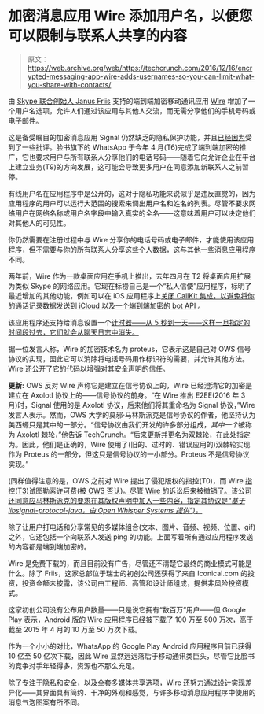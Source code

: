 # 加密消息应用 Wire 添加用户名，以便您可以限制与联系人共享的内容 

> 原文：<https://web.archive.org/web/https://techcrunch.com/2016/12/16/encrypted-messaging-app-wire-adds-usernames-so-you-can-limit-what-you-share-with-contacts/>

由 [Skype 联合创始人 Janus Friis](https://web.archive.org/web/20230117202738/https://techcrunch.com/2014/12/02/skype-co-founder-backs-wire-a-new-communications-app-launching-today-on-ios-android-and-mac/) 支持的端到端加密移动通讯应用 [Wire](https://web.archive.org/web/20230117202738/https://play.google.com/store/apps/details?id=com.wire&hl=en) 增加了一个用户名选项，允许人们通过该应用与其他人交流，而无需分享他们的手机号码或电子邮件。

这是备受瞩目的加密消息应用 Signal 仍然缺乏的隐私保护功能，并且[已经因为](https://web.archive.org/web/20230117202738/https://techcrunch.com/2016/11/07/signal-app-maker-rebuts-criticism-of-dev-direction-by-calling-for-more-community-help/)受到了一些批评。脸书旗下的 WhatsApp 于今年 4 月(T6)完成了端到端加密的推广，它也要求用户与所有联系人分享他们的电话号码——随着它向允许企业在平台上建立业务(T9)的方向发展，这可能会导致更多用户在同意添加新联系人之前暂停。

有线用户名在应用程序中是公开的，这对于隐私功能来说似乎是违反直觉的，因为应用程序的用户可以运行大范围的搜索来调出用户名和姓名的列表。尽管不要求网络用户在网络名称或用户名字段中输入真实的全名——这意味着用户可以决定他们对其他人的可见性。

你仍然需要在注册过程中与 Wire 分享你的电话号码或电子邮件，才能使用该应用程序，但不需要与你的所有联系人分享这些个人数据，这与其他一些消息应用程序不同。

两年前，Wire 作为一款桌面应用在手机上推出，去年四月在 T2 将桌面应用扩展为类似 Skype 的网络应用。它现在标榜自己是一个“私人信使”应用程序，标明了最近增加的其他功能，例如可以在 iOS 应用程序上[关闭 CallKit 集成，以避免将你的通话记录数据发送到 iCloud 以及一个](https://web.archive.org/web/20230117202738/https://medium.com/wire-news/ios-2-23-2720-df69dfc7f886#.jj5virn1x)[端到端加密的 bot API](https://web.archive.org/web/20230117202738/https://medium.com/wire-news/wires-end-to-end-encrypted-bot-api-is-coming-861d04825d1#.sjzjnq2my) 。

该应用程序还支持给消息设置一个[计时器——从 5 秒到一天——这样一旦指定的时间段过去，它们就会从聊天日志中消失。](https://web.archive.org/web/20230117202738/https://medium.com/wire-news/safe-and-tidy-with-timed-messages%EF%B8%8F-4f26ff17b11b#.vmt8xnrzx)

据一位发言人称，Wire 的加密技术名为 proteus，它表示这是自己对 OWS 信号协议的实现，因此它可以消除将电话号码用作标识符的需要，并允许其他方法。Wire 还公开了它的代码以增强对其安全声明的信任。

**更新:** OWS 反对 Wire 声称它是建立在信号协议上的，Wire 已经澄清它的加密是建立在 Axolotl 协议上的——信号协议的前身。“在 Wire 推出 E2EE(2016 年 3 月)时，Signal 使用的是 Axolotl 协议，后来他们将其重命名为 Signal 协议，”Wire 发言人表示。然而，OWS 大学的莫邪·马林斯派克是信号协议的作者，他坚持认为美西螈只是其中的一部分。“信号协议由我们开发的许多部分组成，*其中一个*被称为 Axolotl 棘轮，”他告诉 TechCrunch。“后来更新并更名为双棘轮，在此处指定为。因此，他们是正确的，Wire 使用了(旧的、过时的、错误应用的)双棘轮实现作为 Proteus 的一部分，但这只是信号协议的一小部分。Proteus 不是信号协议实现。”

(同样值得注意的是，OWS 之前对 Wire 提出了侵犯版权的指控(T0)，而 Wire [指控(T3)试图勒索许可费(被 OWS 否认)。尽管 Wire 的诉讼后来被撤销了。该公司还同意应马林斯派克的要求在其版权声明中加入一些内容，指定其协议是“*基于 libsignal-protocol-java，由 Open Whisper Systems 提供”)。*](https://web.archive.org/web/20230117202738/http://www.forbes.com/sites/thomasbrewster/2016/05/11/wire-skype-sued-moxie-marlinspike-extortion/#5577d89d3ff5)

除了让用户打电话和分享常见的多媒体组合(文本、图片、音频、视频、位置、gif)之外，它还包括一个向联系人发送 ping 的功能。上面写着所有通过应用程序发送的内容都是端到端加密的。

Wire 是免费下载的，而且目前没有广告，尽管还不清楚它最终的商业模式可能是什么。除了 Friis，这家总部位于瑞士的初创公司还获得了来自 Iconical.com 的投资，投资金额未披露，该公司由工程师、高管和设计师组成，提供非风险投资模式。

这家初创公司没有公布用户数量——只是说它拥有“数百万”用户——但 Google Play 表示，Android 版的 Wire 应用程序已经被下载了 100 万至 500 万次，高于截至 2015 年 4 月的 10 万至 50 万次下载。

作为一个小小的对比，WhatsApp 的 Google Play Android 应用程序目前已获得 10 亿至 50 亿次下载，因此 Wire 显然远远落后于移动通讯类巨头，尽管它比脸书的竞争对手年轻得多，资源也不那么充足。

除了专注于隐私和安全，以及全套多媒体共享选项，Wire 还努力通过设计实现差异化——其界面具有简约、干净的外观和感觉，与许多移动消息应用程序中使用的消息气泡图案有所不同。